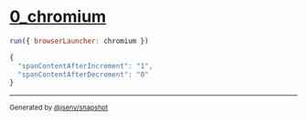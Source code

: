 # [0_chromium](../../preact_and_redux_dev.test.mjs#L46)

```js
run({ browserLauncher: chromium })
```

```js
{
  "spanContentAfterIncrement": "1",
  "spanContentAfterDecrement": "0"
}
```

---

<sub>
  Generated by <a href="https://github.com/jsenv/core/tree/main/packages/tooling/snapshot">@jsenv/snapshot</a>
</sub>
